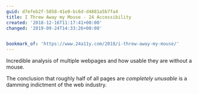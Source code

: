```yaml
---
guid: d7efeb2f-5858-41e0-bc6d-d4881a5b7fa4
title: I Threw Away my Mouse - 24 Accessibility
created: '2018-12-16T11:17:41+00:00'
changed: '2019-09-24T14:33:26+00:00'


bookmark_of: 'https://www.24a11y.com/2018/i-threw-away-my-mouse/'
---
```


Incredible analysis of multiple webpages and how usable they are without a mouse. 

The conclusion that roughly half of all pages are *completely unusable* is a damming indictment of the web industry.
